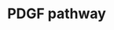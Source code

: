 ---
annotations:
- id: PW:0000297
  parent: signaling pathway
  type: Pathway Ontology
  value: platelet-derived growth factor signaling pathway
- id: DOID:162
  parent: disease of cellular proliferation
  type: Disease Ontology
  value: cancer
- id: PW:0000209
  parent: signaling pathway
  type: Pathway Ontology
  value: Jak-Stat signaling pathway
authors:
- Mkutmon
- Egonw
- Ryanmiller
- Ddigles
- MaintBot
- Eweitz
description: PDGF belongs to the PDGF/VEGF (vascular endothelial growth factor) family,
  which is characterized by eight strictly conserved cysteine residues with similar
  spacing in between (Joukov et al., 1997; Heldin and Westermark, 1999). The A-, B-,
  C-, and D-chain genes of PDGF are localized to the chromosomes 7p22, 22q13, 4q31,
  and 11q22, respectively, and their expression is independently regulated. Two forms
  of the PDGF A-chain, containing 196 and 211 amino acid residues resulting from differential
  splicing of the transcript, are synthesized, dimerized, proteolytically processed
  in the Nterminus, and secreted from the cell as a ~30 kDa dimer. The PDGF B chain
  encoding 241 amino acid residues is dimerized, processed by additional proteolysis,
  and secreted as a 24 kDa dimer. The homodimers PDGF AA, BB, and the heterodimer
  AB contain three intrachain disulfide bonds made between the 1st
last-edited: 2021-05-21
organisms:
- Bos taurus
redirect_from:
- /index.php/Pathway:WP3200
- /instance/WP3200
- /instance/WP3200_r117588
revision: r117588
schema-jsonld:
- '@context': https://schema.org/
  '@id': https://wikipathways.github.io/pathways/WP3200.html
  '@type': Dataset
  creator:
    '@type': Organization
    name: WikiPathways
  description: PDGF belongs to the PDGF/VEGF (vascular endothelial growth factor)
    family, which is characterized by eight strictly conserved cysteine residues with
    similar spacing in between (Joukov et al., 1997; Heldin and Westermark, 1999).
    The A-, B-, C-, and D-chain genes of PDGF are localized to the chromosomes 7p22,
    22q13, 4q31, and 11q22, respectively, and their expression is independently regulated.
    Two forms of the PDGF A-chain, containing 196 and 211 amino acid residues resulting
    from differential splicing of the transcript, are synthesized, dimerized, proteolytically
    processed in the Nterminus, and secreted from the cell as a ~30 kDa dimer. The
    PDGF B chain encoding 241 amino acid residues is dimerized, processed by additional
    proteolysis, and secreted as a 24 kDa dimer. The homodimers PDGF AA, BB, and the
    heterodimer AB contain three intrachain disulfide bonds made between the 1st
  keywords:
  - ARFIP2
  - Arachidonic acid
  - CHUK
  - Ca2+
  - Cyclic AMP(cAMP)
  - DAG
  - ELK1
  - FOS
  - GRB2
  - H+
  - HRAS
  - IP3
  - JAK1
  - JUN
  - MAP2K1
  - MAP2K4
  - MAP3K1
  - MAPK1
  - MAPK3
  - MAPK8
  - MT-CO2
  - NFKBIA
  - Na
  - PAK1
  - PDGFA
  - PDGFB
  - PDGFRB
  - PIK3R1
  - PIP2[4',5']
  - PLA2G4A
  - PLCG1
  - PTPN11
  - Phospholipid(containing arachidonic acid)
  - Prostaglandin I2(PGI2)
  - RAC1
  - RAF1
  - RASA1
  - RHOA
  - SHC1
  - SOS1
  - SRC
  - SRF
  - STAT1
  - STAT3
  - TIAM1
  - VAV1
  - VAV2
  - WASL
  - '[Ca2+]i'
  license: CC0
  name: PDGF pathway
seo: CreativeWork
title: PDGF pathway
wpid: WP3200
---